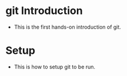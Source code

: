 # git Introduction

- This is the first hands-on introduction of git.

# Setup
- This is how to setup git to be run.